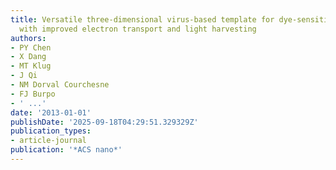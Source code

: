 ```yaml
---
title: Versatile three-dimensional virus-based template for dye-sensitized solar cells
  with improved electron transport and light harvesting
authors:
- PY Chen
- X Dang
- MT Klug
- J Qi
- NM Dorval Courchesne
- FJ Burpo
- ' ...'
date: '2013-01-01'
publishDate: '2025-09-18T04:29:51.329329Z'
publication_types:
- article-journal
publication: '*ACS nano*'
---
```

